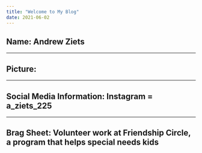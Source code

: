 ```yaml
---
title: "Welcome to My Blog"
date: 2021-06-02
---
```

Name: Andrew Ziets
---

---
Picture: 
---

---
Social Media Information: Instagram = a_ziets_225
---

---
Brag Sheet: 
  Volunteer work at Friendship Circle, a program that helps special needs kids
---
